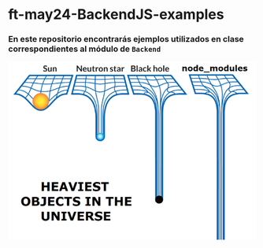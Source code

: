 # ft-may24-BackendJS-examples

### En este repositorio encontrarás ejemplos utilizados en clase correspondientes al módulo de `Backend`

![npminstall!](./assets/node_modules_meme.png)